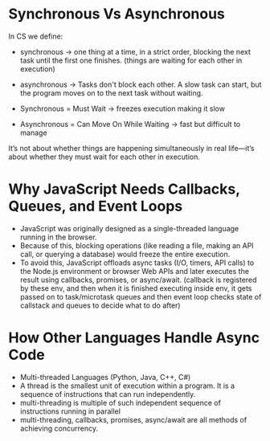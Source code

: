 # Synchronous Vs Asynchronous
In CS we define:
- synchronous -> one thing at a time, in a strict order, blocking the next task until the first one finishes. (things are waiting for each other in execution)
- asynchronous -> Tasks don't block each other. A slow task can start, but the program moves on to the next task without waiting.

- Synchronous = Must Wait -> freezes execution making it slow
- Asynchronous = Can Move On While Waiting -> fast but difficult to manage

It’s not about whether things are happening simultaneously in real life—it’s about whether they must wait for each other in execution.

# Why JavaScript Needs Callbacks, Queues, and Event Loops
- JavaScript was originally designed as a single-threaded language running in the browser.
- Because of this, blocking operations (like reading a file, making an API call, or querying a database) would freeze the entire execution.
- To avoid this, JavaScript offloads async tasks (I/O, timers, API calls) to the Node.js environment or browser Web APIs and later executes the result using callbacks, promises, or async/await. (callback is registered by these env, and then when it is finished executing inside env, it gets passed on to task/microtask queues and then event loop checks state of callstack and queues to decide what to do after)

# How Other Languages Handle Async Code
- Multi-threaded Languages (Python, Java, C++, C#)
- A thread is the smallest unit of execution within a program. It is a sequence of instructions that can run independently.
- multi-threading is multiple of such independent sequence of instructions running in parallel
- multi-threading, callbacks, promises, async/await are all methods of achieving concurrency.